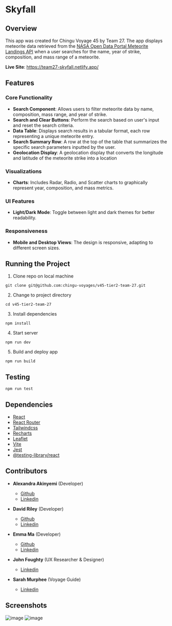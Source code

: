 # Skyfall

## Overview 

This app was created for Chingu Voyage 45 by Team 27. The app displays meteorite data retrieved from the [NASA Open Data Portal Meteorite Landings API]((https://data.nasa.gov/Space-Science/Meteorite-Landings/gh4g-9sfh)) when a user searches for the name, year of strike, composition, and mass range of a meteorite.

**Live Site**: https://team27-skyfall.netlify.app/

## Features

### Core Functionality

- **Search Component**: Allows users to filter meteorite data by name, composition, mass range, and year of strike.
- **Search and Clear Buttons**: Perform the search based on user's input and reset the search criteria.
- **Data Table**: Displays search results in a tabular format, each row representing a unique meteorite entry.
- **Search Summary Row**: A row at the top of the table that summarizes the specific search parameters inputted by the user.
- **Geolocation Display**: A geolocation display that converts the longitude and latitude of the meteorite strike into a location 

### Visualizations

- **Charts**: Includes Radar, Radio, and Scatter charts to graphically represent year, composition, and mass metrics.
### UI Features

- **Light/Dark Mode**: Toggle between light and dark themes for better readability.
  
### Responsiveness

- **Mobile and Desktop Views**: The design is responsive, adapting to different screen sizes.


## Running the Project 

1. Clone repo on local machine 
```
git clone git@github.com:chingu-voyages/v45-tier2-team-27.git
```
2. Change to project directory 
```
cd v45-tier2-team-27
```
3. Install dependencies
```
npm install 
```
4. Start server 
```
npm run dev
```
5. Build and deploy app
```
npm run build 
```

## Testing
```
npm run test
```
## Dependencies

- [React](https://react.dev/)
- [React Router](https://reactrouter.com/en/main)
- [Tailwindcss](https://tailwindcss.com/)
- [Recharts](https://recharts.org/en-US/)
- [Leaflet](https://leafletjs.com/) 
- [Vite](https://vitejs.dev/)
- [Jest](https://jestjs.io/)
- [@testing-library/react](https://testing-library.com/docs/)

## Contributors

- **Alexandra Akinyemi** (Developer)
    - [Github](https://github.com/AOA19)
    - [Linkedin](https://www.linkedin.com/in/alexandraak/)

- **David Riley** (Developer)
    - [Github](https://github.com/Drayved)
    - [Linkedin](https://www.linkedin.com/in/david-riley-dev/)

- **Emma Ma** (Developer)
    - [Github](https://github.com/EmmaBin)
    - [Linkedin](https://www.linkedin.com/in/binmaemma/)

- **John Foughty** (UX Researcher & Designer)
    - [Linkedin](https://www.linkedin.com/in/john-foughty-8ab43026/)

- **Sarah Murphee** (Voyage Guide)
    - [Linkedin](https://www.linkedin.com/in/sarah-murphree/)
 
## Screenshots

![image](https://github.com/chingu-voyages/v45-tier2-team-27/assets/104113643/8f1a0bf6-e6b7-4907-babf-0eb4ba7924ae)
![image](https://github.com/chingu-voyages/v45-tier2-team-27/assets/104113643/edcb6396-fd80-497d-8115-b5bdb794aeeb)


